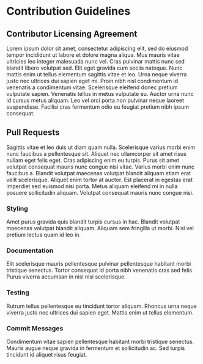 # Contribution Guidelines

## Contributor Licensing Agreement

Lorem ipsum dolor sit amet, consectetur adipiscing elit, sed do eiusmod tempor incididunt ut labore et dolore magna aliqua. Mus mauris vitae ultricies leo integer malesuada nunc vel. Cras pulvinar mattis nunc sed blandit libero volutpat sed. Elit eget gravida cum sociis natoque. Nunc mattis enim ut tellus elementum sagittis vitae et leo. Urna neque viverra justo nec ultrices dui sapien eget mi. Proin nibh nisl condimentum id venenatis a condimentum vitae. Scelerisque eleifend donec pretium vulputate sapien. Venenatis tellus in metus vulputate eu. Auctor urna nunc id cursus metus aliquam. Leo vel orci porta non pulvinar neque laoreet suspendisse. Facilisi cras fermentum odio eu feugiat pretium nibh ipsum consequat.

## Pull Requests

Sagittis vitae et leo duis ut diam quam nulla. Scelerisque varius morbi enim nunc faucibus a pellentesque sit. Aliquet nec ullamcorper sit amet risus nullam eget felis eget. Cras adipiscing enim eu turpis. Purus sit amet volutpat consequat mauris nunc congue nisi vitae. Varius morbi enim nunc faucibus a. Blandit volutpat maecenas volutpat blandit aliquam etiam erat velit scelerisque. Aliquet enim tortor at auctor. Est placerat in egestas erat imperdiet sed euismod nisi porta. Metus aliquam eleifend mi in nulla posuere sollicitudin aliquam. Volutpat consequat mauris nunc congue nisi.

### Styling

Amet purus gravida quis blandit turpis cursus in hac. Blandit volutpat maecenas volutpat blandit aliquam. Aliquam sem fringilla ut morbi. Nisl vel pretium lectus quam id leo in.

### Documentation

Elit scelerisque mauris pellentesque pulvinar pellentesque habitant morbi tristique senectus. Tortor consequat id porta nibh venenatis cras sed felis. Purus viverra accumsan in nisl nisi scelerisque.

### Testing

Rutrum tellus pellentesque eu tincidunt tortor aliquam. Rhoncus urna neque viverra justo nec ultrices dui sapien eget. Mattis enim ut tellus elementum.

### Commit Messages

Condimentum vitae sapien pellentesque habitant morbi tristique senectus. Mauris augue neque gravida in fermentum et sollicitudin ac. Sed turpis tincidunt id aliquet risus feugiat.